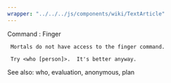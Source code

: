 ```yaml
---
wrapper: "../../../js/components/wiki/TextArticle"
---
```

Command : Finger

     Mortals do not have access to the finger command.  

     Try <who [person]>.  It's better anyway.

See also: who, evaluation, anonymous, plan
